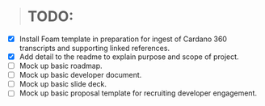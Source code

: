 > # TODO:

- [x] Install Foam template in preparation for ingest of Cardano 360 transcripts and supporting linked references.
- [x] Add detail to the readme to explain purpose and scope of project.
- [ ] Mock up basic roadmap.
- [ ] Mock up basic developer document.
- [ ] Mock up basic slide deck.
- [ ] Mock up basic proposal template for recruiting developer engagement.